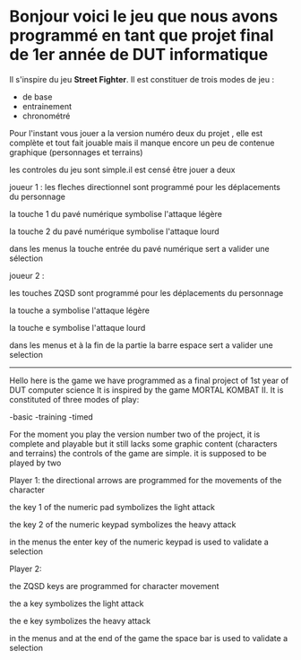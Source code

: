 # Bonjour voici le jeu que nous avons programmé en tant que projet final de 1er année de DUT informatique 
Il s'inspire du jeu **Street Fighter**. 
Il est constituer de trois modes de jeu :

- de base 
- entrainement
- chronométré

Pour l'instant vous jouer a la version numéro deux du projet , 
elle est complète et tout fait jouable mais il manque encore un peu de contenue graphique (personnages et terrains) 

les controles du jeu sont simple.il est censé être jouer a deux 

joueur 1 :
les fleches directionnel sont programmé pour les déplacements du personnage 

la touche 1 du pavé numérique symbolise l'attaque légère 

la touche 2 du pavé numérique symbolise l'attaque lourd

dans les menus la touche entrée du pavé numérique sert a valider une sélection

joueur 2 :

les touches ZQSD sont programmé pour les déplacements du personnage

la touche a symbolise l'attaque légère

la touche e symbolise l'attaque lourd


dans les menus et à la fin de la partie la barre espace sert a valider une selection 

------
Hello here is the game we have programmed as a final project of 1st year of DUT computer science 
It is inspired by the game MORTAL KOMBAT II. 
It is constituted of three modes of play:

-basic 
-training
-timed

For the moment you play the version number two of the project, 
it is complete and playable but it still lacks some graphic content (characters and terrains) 
the controls of the game are simple. it is supposed to be played by two 


Player 1:
the directional arrows are programmed for the movements of the character 


the key 1 of the numeric pad symbolizes the light attack 

the key 2 of the numeric keypad symbolizes the heavy attack

in the menus the enter key of the numeric keypad is used to validate a selection

Player 2:

the ZQSD keys are programmed for character movement

the a key symbolizes the light attack

the e key symbolizes the heavy attack


in the menus and at the end of the game the space bar is used to validate a selection 

